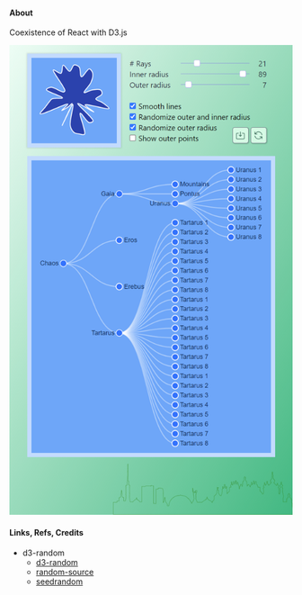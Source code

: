 #### About

Coexistence of React with D3.js

<img src="src/assets/previews/2021-07-14_18-55-53.png" widht="300px">

#### Links, Refs, Credits

* d3-random
    * [d3-random](https://github.com/d3/d3-random)
    * [random-source](https://observablehq.com/@d3/random-source)
    * [seedrandom](https://github.com/davidbau/seedrandom)
